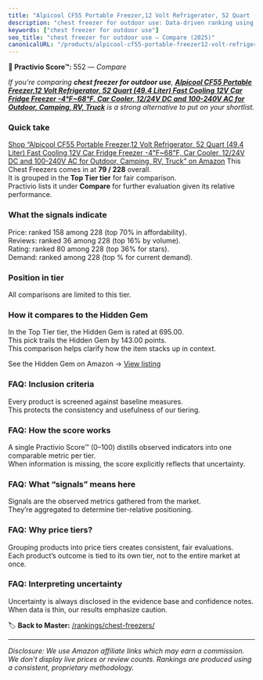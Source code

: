 ```yaml
---
title: "Alpicool CF55 Portable Freezer,12 Volt Refrigerator, 52 Quart (49.4 Liter) Fast Cooling 12V Car Fridge Freezer -4℉~68℉, Car Cooler, 12/24V DC and 100-240V AC for Outdoor, Camping, RV, Truck"
description: "chest freezer for outdoor use: Data-driven ranking using the Practivio Score™. Positioned by quality, value, demand, findability, momentum."
keywords: ["chest freezer for outdoor use"]
seo_title: "chest freezer for outdoor use — Compare (2025)"
canonicalURL: "/products/alpicool-cf55-portable-freezer12-volt-refrigerator-52-quart-494-liter-fast-cooling-12v-car-fridge-freezer-4F68F-car-cooler-1224v-dc-and-100-240v-ac-for-outdoor-camping-rv-truck-B07L34Z6PZ/"
---
```


**🛒 Practivio Score™:** 552 — _Compare_


*If you're comparing **chest freezer for outdoor use**, **[Alpicool CF55 Portable Freezer,12 Volt Refrigerator, 52 Quart (49.4 Liter) Fast Cooling 12V Car Fridge Freezer -4℉~68℉, Car Cooler, 12/24V DC and 100-240V AC for Outdoor, Camping, RV, Truck](https://www.amazon.com/dp/B07L34Z6PZ?tag=practivio-20)** is a strong alternative to put on your shortlist.*
### Quick take
[Shop “Alpicool CF55 Portable Freezer,12 Volt Refrigerator, 52 Quart (49.4 Liter) Fast Cooling 12V Car Fridge Freezer -4℉~68℉, Car Cooler, 12/24V DC and 100-240V AC for Outdoor, Camping, RV, Truck” on Amazon](https://www.amazon.com/dp/B07L34Z6PZ?tag=practivio-20)
This Chest Freezers comes in at **79 / 228** overall.  
It is grouped in the **Top Tier tier** for fair comparison.  
Practivio lists it under **Compare** for further evaluation given its relative performance.

### What the signals indicate
Price: ranked 158 among 228 (top 70% in affordability).  
Reviews: ranked 36 among 228 (top 16% by volume).  
Rating: ranked 80 among 228 (top 36% for stars).  
Demand: ranked  among 228 (top % for current demand).

### Position in tier
All comparisons are limited to this tier.

### How it compares to the Hidden Gem
In the Top Tier tier, the Hidden Gem is rated at 695.00.  
This pick trails the Hidden Gem by 143.00 points.  
This comparison helps clarify how the item stacks up in context.  

See the Hidden Gem on Amazon → [View listing](https://www.amazon.com/dp/B08P6CS4SW?tag=practivio-20)

### FAQ: Inclusion criteria
Every product is screened against baseline measures.  
This protects the consistency and usefulness of our tiering.

### FAQ: How the score works
A single Practivio Score™ (0–100) distills observed indicators into one comparable metric per tier.  
When information is missing, the score explicitly reflects that uncertainty.

### FAQ: What “signals” means here
Signals are the observed metrics gathered from the market.  
They’re aggregated to determine tier-relative positioning.

### FAQ: Why price tiers?
Grouping products into price tiers creates consistent, fair evaluations.  
Each product’s outcome is tied to its own tier, not to the entire market at once.

### FAQ: Interpreting uncertainty
Uncertainty is always disclosed in the evidence base and confidence notes.  
When data is thin, our results emphasize caution.

<!-- Missing template for Compare/CompareWithinPriceClass -->


🏷️ **Back to Master:** [/rankings/chest-freezers/](/rankings/chest-freezers/)

---
_Disclosure: We use Amazon affiliate links which may earn a commission. We don’t display live prices or review counts. Rankings are produced using a consistent, proprietary methodology._
